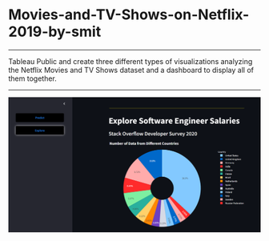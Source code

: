# Movies-and-TV-Shows-on-Netflix-2019-by-smit

-------------------------------------------------------------------------------------------------------------------------------------------------------------------------------

 Tableau Public and create three different types of visualizations analyzing the Netflix Movies and TV Shows dataset and a dashboard to display all of them together.

-------------------------------------------------------------------------------------------------------------------------------------------------------------------------------

![Demo Image](https://github.com/smit012/ML-Salary-Prediction/blob/main/Explore_page.png)
